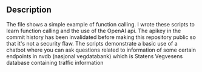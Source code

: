 ## Description
The file shows a simple example of function calling. I wrote these scripts to learn function calling and the use of the OpenAI api. The apikey in the commit history has been invalidated before making this repository public so that it's not a security flaw. The scripts demonstrate a basic use of a chatbot where you can ask questions related to information of some certain endpoints in nvdb (nasjonal vegdatabank) 
which is Statens Vegvesens database containing traffic information
